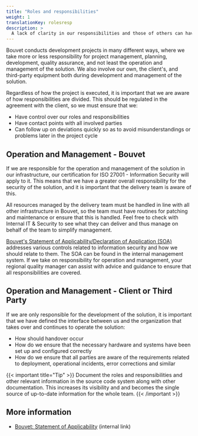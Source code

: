 ```yaml
---
title: "Roles and responsibilities"
weight: 1
translationKey: rolesresp
description: >
  A lack of clarity in our responsibilities and those of others can have huge consequences for a project, so this must be clarified beforehand. It is especially important if companies other than us and the client are involved, as tasks and roles tend to fall through the cracks because everyone thinks "someone else" will handle it.
---
```


Bouvet conducts development projects in many different ways, where we take more or less responsibility for project management, planning, development, quality assurance, and not least the operation and management of the solution. We also involve our own, the client's, and third-party equipment both during development and management of the solution.

Regardless of how the project is executed, it is important that we are aware of how responsibilities are divided. This should be regulated in the agreement with the client, so we must ensure that we:
* Have control over our roles and responsibilities
* Have contact points with all involved parties
* Can follow up on deviations quickly so as to avoid misunderstandings or problems later in the project cycle

## Operation and Management - Bouvet

If we are responsible for the operation and management of the solution in our infrastructure, our certification for ISO 27001 - Information Security will apply to it. This means that we have a greater overall responsibility for the security of the solution, and it is important that the delivery team is aware of this.

All resources managed by the delivery team must be handled in line with all other infrastructure in Bouvet, so the team must have routines for patching and maintenance or ensure that this is handled. Feel free to check with Internal IT & Security to see what they can deliver and thus manage on behalf of the team to simplify management.

[Bouvet's Statement of Applicability/Declaration of Application (SOA)](https://wiki.bouvet.no/display/BLS/SOA+-+ISO27001%3A2022) addresses various controls related to information security and how we should relate to them. The SOA can be found in the internal management system. If we take on responsibility for operation and management, your regional quality manager can assist with advice and guidance to ensure that all responsibilities are covered.

## Operation and Management - Client or Third Party

If we are only responsible for the development of the solution, it is important that we have defined the interface between us and the organization that takes over and continues to operate the solution:

* How should handover occur
* How do we ensure that the necessary hardware and systems have been set up and configured correctly
* How do we ensure that all parties are aware of the requirements related to deployment, operational incidents, error corrections and similar

{{< important title="Tip" >}}
Document the roles and responsibilities and other relevant information in the source code system along with other documentation. This increases its visibility and and becomes the single source of up-to-date information for the whole team.
{{< /important >}}

## More information
* [Bouvet: Statement of Applicability](https://wiki.bouvet.no/display/BLS/SOA+-+ISO27001%3A2022) (internal link)

